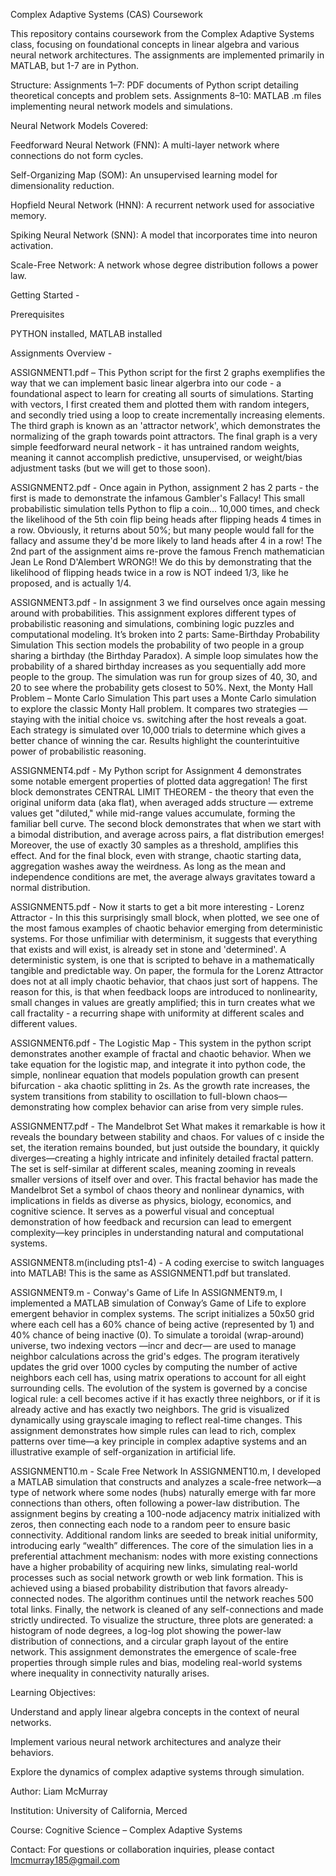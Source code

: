 Complex Adaptive Systems (CAS) Coursework

This repository contains coursework from the Complex Adaptive Systems class, focusing on foundational concepts in linear algebra and various neural network architectures. The assignments are implemented primarily in MATLAB, but 1-7 are in Python.​

Structure:
Assignments 1–7: PDF documents of Python script detailing theoretical concepts and problem sets.
Assignments 8–10: MATLAB .m files implementing neural network models and simulations.​

Neural Network Models Covered:

Feedforward Neural Network (FNN): A multi-layer network where connections do not form cycles.

Self-Organizing Map (SOM): An unsupervised learning model for dimensionality reduction.

Hopfield Neural Network (HNN): A recurrent network used for associative memory.

Spiking Neural Network (SNN): A model that incorporates time into neuron activation.

Scale-Free Network: A network whose degree distribution follows a power law.​

Getting Started -

Prerequisites

PYTHON installed,
MATLAB installed 


Assignments Overview - 

ASSIGNMENT1.pdf – This Python script for the first 2 graphs exemplifies the way that we can implement basic linear algerbra into our code - a foundational aspect to learn for creating all sourts of simulations. Starting with vectors, I first created them and plotted them with random integers, and secondly tried using a loop to create incrementally increasing elements. The third graph is known as an 'attractor network', which demonstrates the normalizing of the graph towards point attractors. The final graph is a very simple feedforward neural network - it has untrained random weights, meaning it cannot accomplish predictive, unsupervised, or weight/bias adjustment tasks (but we will get to those soon).

ASSIGNMENT2.pdf - Once again in Python, assignment 2 has 2 parts - the first is made to demonstrate the infamous Gambler's Fallacy! This small probabilistic simulation tells Python to flip a coin... 10,000 times, and check the likelihood of the 5th coin flip being heads after flipping heads 4 times in a row. Obviously, it returns about 50%; but many people would fall for the fallacy and assume they'd be more likely to land heads after 4 in a row! The 2nd part of the assignment aims re-prove the famous French mathematician Jean Le Rond D'Alembert WRONG!! We do this by demonstrating that the likelihood of flipping heads twice in a row is NOT indeed 1/3, like he proposed, and is actually 1/4. 

ASSIGNMENT3.pdf - In assignment 3 we find ourselves once again messing around with probabilities. This assignment explores different types of probabilistic reasoning and simulations, combining logic puzzles and computational modeling. It’s broken into 2 parts:
Same-Birthday Probability Simulation
This section models the probability of two people in a group sharing a birthday (the Birthday Paradox). A simple loop simulates how the probability of a shared birthday increases as you sequentially add more people to the group. The simulation was run for group sizes of 40, 30, and 20 to see where the probability gets closest to 50%.
Next, the Monty Hall Problem – Monte Carlo Simulation
This part uses a Monte Carlo simulation to explore the classic Monty Hall problem. It compares two strategies — staying with the initial choice vs. switching after the host reveals a goat. Each strategy is simulated over 10,000 trials to determine which gives a better chance of winning the car. Results highlight the counterintuitive power of probabilistic reasoning. 

ASSIGNMENT4.pdf - My Python script for Assignment 4 demonstrates some notable emergent properties of plotted data aggregation! The first block demonstrates CENTRAL LIMIT THEOREM - the theory that even the original uniform data (aka flat), when averaged adds structure — extreme values get "diluted," while mid-range values accumulate, forming the familiar bell curve. The second block demonstrates that when we start with a bimodal distribution, and average across pairs, a flat distribution emerges! Moreover, the use of exactly 30 samples as a threshold, amplifies this effect. And for the final block, even with strange, chaotic starting data, aggregation washes away the weirdness. As long as the mean and independence conditions are met, the average always gravitates toward a normal distribution.

ASSIGNMENT5.pdf - Now it starts to get a bit more interesting - Lorenz Attractor - 
In this this surprisingly small block, when plotted, we see one of the most famous examples of chaotic behavior emerging from deterministic systems. For those unfimiliar with determinism, it suggests that everything that exists and will exist, is already set in stone and 'determined'. A deterministic system, is one that is scripted to behave in a mathematically tangible and predictable way. On paper, the formula for the Lorenz Attractor does not at all imply chaotic behavior, that chaos just sort of happens. The reason for this, is that when feedback loops are introduced to nonlinearity, small changes in values are greatly amplified; this in turn creates what we call fractality - a recurring shape with uniformity at different scales and different values. 

ASSIGNMENT6.pdf - The Logistic Map - 
This system in the python script demonstrates another example of fractal and chaotic behavior. When we take equation for the logistic map, and integrate it into python code, the simple, nonlinear equation that models population growth can present bifurcation - aka chaotic splitting in 2s. As the growth rate increases, the system transitions from stability to oscillation to full-blown chaos—demonstrating how complex behavior can arise from very simple rules.

ASSIGNMENT7.pdf - The Mandelbrot Set
What makes it remarkable is how it reveals the boundary between stability and chaos. For values of c inside the set, the iteration remains bounded, but just outside the boundary, it quickly diverges—creating a highly intricate and infinitely detailed fractal pattern. The set is self-similar at different scales, meaning zooming in reveals smaller versions of itself over and over. This fractal behavior has made the Mandelbrot Set a symbol of chaos theory and nonlinear dynamics, with implications in fields as diverse as physics, biology, economics, and cognitive science. It serves as a powerful visual and conceptual demonstration of how feedback and recursion can lead to emergent complexity—key principles in understanding natural and computational systems.

ASSIGNMENT8.m(including pts1-4) - A coding exercise to switch languages into MATLAB! This is the same as ASSIGNMENT1.pdf but translated.

ASSIGNMENT9.m - Conway's Game of Life
In ASSIGNMENT9.m, I implemented a MATLAB simulation of Conway’s Game of Life to explore emergent behavior in complex systems. The script initializes a 50x50 grid where each cell has a 60% chance of being active (represented by 1) and 40% chance of being inactive (0). To simulate a toroidal (wrap-around) universe, two indexing vectors —incr and decr— are used to manage neighbor calculations across the grid's edges. The program iteratively updates the grid over 1000 cycles by computing the number of active neighbors each cell has, using matrix operations to account for all eight surrounding cells. The evolution of the system is governed by a concise logical rule: a cell becomes active if it has exactly three neighbors, or if it is already active and has exactly two neighbors. The grid is visualized dynamically using grayscale imaging to reflect real-time changes. This assignment demonstrates how simple rules can lead to rich, complex patterns over time—a key principle in complex adaptive systems and an illustrative example of self-organization in artificial life.

ASSIGNMENT10.m - Scale Free Network
In ASSIGNMENT10.m, I developed a MATLAB simulation that constructs and analyzes a scale-free network—a type of network where some nodes (hubs) naturally emerge with far more connections than others, often following a power-law distribution. The assignment begins by creating a 100-node adjacency matrix initialized with zeros, then connecting each node to a random peer to ensure basic connectivity. Additional random links are seeded to break initial uniformity, introducing early “wealth” differences. The core of the simulation lies in a preferential attachment mechanism: nodes with more existing connections have a higher probability of acquiring new links, simulating real-world processes such as social network growth or web link formation. This is achieved using a biased probability distribution that favors already-connected nodes. The algorithm continues until the network reaches 500 total links. Finally, the network is cleaned of any self-connections and made strictly undirected. To visualize the structure, three plots are generated: a histogram of node degrees, a log-log plot showing the power-law distribution of connections, and a circular graph layout of the entire network. This assignment demonstrates the emergence of scale-free properties through simple rules and bias, modeling real-world systems where inequality in connectivity naturally arises.

Learning Objectives:

Understand and apply linear algebra concepts in the context of neural networks.

Implement various neural network architectures and analyze their behaviors.

Explore the dynamics of complex adaptive systems through simulation.​

Author: Liam McMurray

Institution: University of California, Merced

Course: Cognitive Science – Complex Adaptive Systems​

Contact: For questions or collaboration inquiries, please contact lmcmurray185@gmail.com
